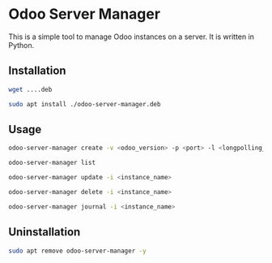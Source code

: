 # Odoo Server Manager

This is a simple tool to manage Odoo instances on a server. It is written in Python.

## Installation

```bash
wget ....deb
```

```bash
sudo apt install ./odoo-server-manager.deb
```

## Usage

```bash
odoo-server-manager create -v <odoo_version> -p <port> -l <longpolling_port>
```

```bash
odoo-server-manager list
```

```bash
odoo-server-manager update -i <instance_name>
```

```bash
odoo-server-manager delete -i <instance_name>
```

```bash
odoo-server-manager journal -i <instance_name>
```

## Uninstallation

```bash
sudo apt remove odoo-server-manager -y
```
